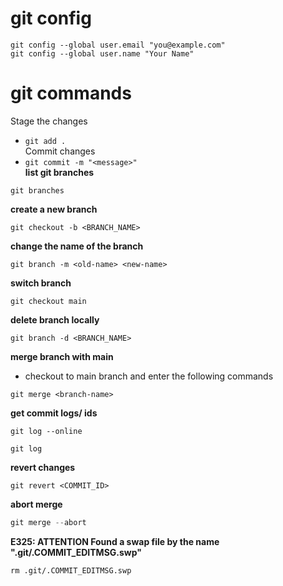 # git config
`git config --global user.email "you@example.com"` <br>
`git config --global user.name "Your Name"`
# git commands
Stage the changes
- ```git add . ```<br>
Commit changes
- ```git commit -m "<message>" ```<br>
**list git branches**
```
git branches
```
**create a new branch**
```
git checkout -b <BRANCH_NAME>
```
**change the name of the branch**
```
git branch -m <old-name> <new-name>
```


**switch branch**
```
git checkout main
```
**delete branch locally**
```
git branch -d <BRANCH_NAME>
```
**merge branch with main**
- checkout to main branch and enter the following commands
```
git merge <branch-name>
```
**get commit logs/ ids**
```
git log --online
```
```
git log
```
**revert changes**
```
git revert <COMMIT_ID>
```
**abort merge**
```python
git merge --abort
```
**E325: ATTENTION Found a swap file by the name ".git/.COMMIT_EDITMSG.swp"** 
```
rm .git/.COMMIT_EDITMSG.swp
```
